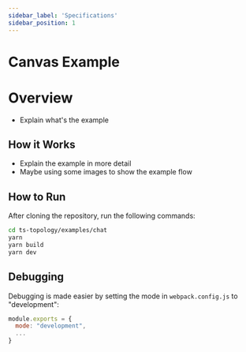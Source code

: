 ```yaml
---
sidebar_label: 'Specifications'
sidebar_position: 1
---
```


# Canvas Example

# Overview

- Explain what's the example

## How it Works

- Explain the example in more detail
- Maybe using some images to show the example flow


## How to Run

After cloning the repository, run the following commands:

```bash
cd ts-topology/examples/chat
yarn
yarn build
yarn dev
```

## Debugging

Debugging is made easier by setting the mode in `webpack.config.js` to "development":

```js
module.exports = {
  mode: "development",
  ...
}
```
